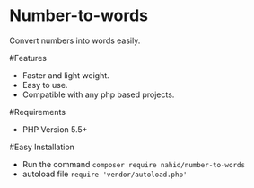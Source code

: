 # Number-to-words
Convert numbers into words easily.

#Features
* Faster and light weight.
* Easy to use.
* Compatible with any php based projects.

#Requirements
* PHP Version 5.5+

#Easy Installation
* Run the command
 `composer require nahid/number-to-words`
 * autoload file 
 `require 'vendor/autoload.php'`
 


 
